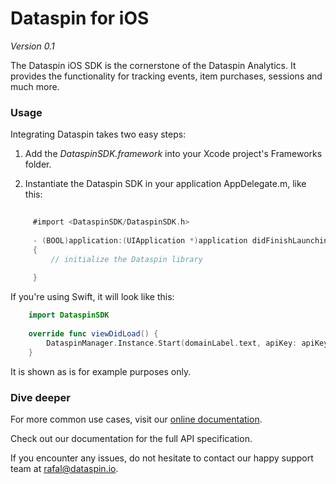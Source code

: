 # Dataspin for iOS

*Version 0.1*

The Dataspin iOS SDK is the cornerstone of the Dataspin Analytics. It
provides the functionality for tracking events, item purchases, sessions and much more. 


### Usage

Integrating Dataspin takes two easy steps:

 1. Add the *DataspinSDK.framework* into your Xcode project's Frameworks folder.

 2. Instantiate the Dataspin SDK in your application AppDelegate.m, like this:
    
```objective-c
 
     #import <DataspinSDK/DataspinSDK.h>
     
     - (BOOL)application:(UIApplication *)application didFinishLaunchingWithOptions:(NSDictionary *)launchOptions       
     {
         // initialize the Dataspin library
           
     }
```

If you're using Swift, it will look like this:
```swift
    import DataspinSDK
    
    override func viewDidLoad() {
        DataspinManager.Instance.Start(domainLabel.text, apiKey: apiKeyLabel.text, debugMode: debugSwitch.on, appVersion: appVersionLabel.text)
    }
```
It is shown as is for example purposes only.

### Dive deeper

For more common use cases, visit our [online documentation](https://help.chartboost.com/documentation/ios).

Check out our documentation for the full API
specification.

If you encounter any issues, do not hesitate to contact our happy support team
at [rafal@dataspin.io](mailto:rafal@dataspin.io).
